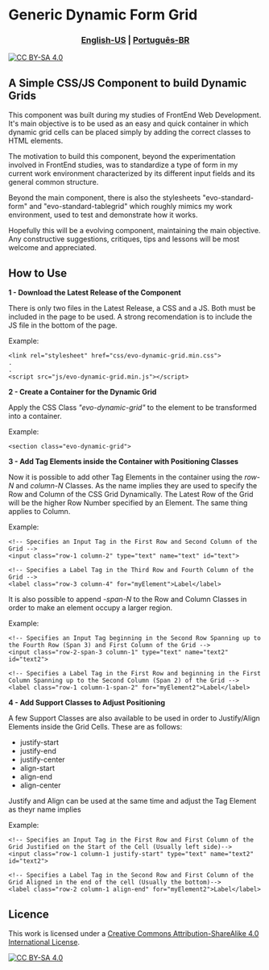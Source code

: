 <h1>Generic Dynamic Form Grid</h1>

<h3 align="center">
    <a href="README.md">English-US</a>
    <span>|</span>
    <a href="README-ptBR.md">Português-BR</a>
</h3>

[![CC BY-SA 4.0][cc-by-sa-shield]][cc-by-sa]


<h2>A Simple CSS/JS Component to build Dynamic Grids</h2>

This component was built during my studies of FrontEnd Web Development.
It's main objective is to be used as an easy and quick container in which dynamic grid cells can be placed simply by adding the correct classes to HTML elements.

The motivation to build this component, beyond the experimentation involved in FrontEnd studies, was to standardize a type of form in my current work environment characterized by its different input fields and its general common structure.

Beyond the main component, there is also the stylesheets "evo-standard-form" and "evo-standard-tablegrid" which roughly mimics my work environment, used to test and demonstrate how it works.

Hopefully this will be a evolving component, maintaining the main objective. Any constructive suggestions, critiques, tips and lessons will be most welcome and appreciated.

<h2>How to Use</h2>

<strong>1 - Download the Latest Release of the Component</strong>
<p>There is only two files in the Latest Release, a CSS and a JS. Both must be included in the page to be used. A strong recomendation is to include the JS file in the bottom of the page.</p>
<p>Example:</p>

```
<link rel="stylesheet" href="css/evo-dynamic-grid.min.css">
.
.
<script src="js/evo-dynamic-grid.min.js"></script>
```

<strong>2 - Create a Container for the Dynamic Grid</strong>
<p>Apply the CSS Class <em>"evo-dynamic-grid"</em> to the element to be transformed into a container.</p>
<p>Example:</p>

```
<section class="evo-dynamic-grid">
```

<strong>3 - Add Tag Elements inside the Container with Positioning Classes</strong>
<p>Now it is possible to add other Tag Elements in the container using the <em>row-N</em> and <em>column-N</em> Classes. As the name implies they are used to specify the Row and Column of the CSS Grid Dynamically. The Latest Row of the Grid will be the higher Row Number specified by an Element. The same thing applies to Column.
</p>
<p>Example:</p>

```
<!-- Specifies an Input Tag in the First Row and Second Column of the Grid -->
<input class="row-1 column-2" type="text" name="text" id="text">

<!-- Specifies a Label Tag in the Third Row and Fourth Column of the Grid -->
<label class="row-3 column-4" for="myElement">Label</label>
```

<p>It is also possible to append <em>-span-N</em> to the Row and Column Classes in order to make an element occupy a larger region.</p>
<p>Example:</p>

```
<!-- Specifies an Input Tag beginning in the Second Row Spanning up to the Fourth Row (Span 3) and First Column of the Grid -->
<input class="row-2-span-3 column-1" type="text" name="text2" id="text2">

<!-- Specifies a Label Tag in the First Row and beginning in the First Column Spanning up to the Second Column (Span 2) of the Grid -->
<label class="row-1 column-1-span-2" for="myElement2">Label</label>
```

<strong>4 - Add Support Classes to Adjust Positioning</strong>
<p>A few Support Classes are also available to be used in order to Justify/Align Elements inside the Grid Cells. These are as follows:</P>
<ul>
    <li>justify-start
    <li>justify-end
    <li>justify-center
    <li>align-start
    <li>align-end
    <li>align-center
</ul>
<p>Justify and Align can be used at the same time and adjust the Tag Element as theyr name implies</p>
<p>Example:</p>

```
<!-- Specifies an Input Tag in the First Row and First Column of the Grid Justified on the Start of the Cell (Usually left side)-->
<input class="row-1 column-1 justify-start" type="text" name="text2" id="text2">

<!-- Specifies a Label Tag in the Second Row and First Column of the Grid Aligned in the end of the cell (Usually the bottom)-->
<label class="row-2 column-1 align-end" for="myElement2">Label</label>
```

<h2>Licence</h2>

This work is licensed under a
[Creative Commons Attribution-ShareAlike 4.0 International License][cc-by-sa].

[![CC BY-SA 4.0][cc-by-sa-image]][cc-by-sa]

[cc-by-sa]: http://creativecommons.org/licenses/by-sa/4.0/
[cc-by-sa-image]: https://licensebuttons.net/l/by-sa/4.0/88x31.png
[cc-by-sa-shield]: https://img.shields.io/badge/License-CC%20BY--SA%204.0-lightgrey.svg
